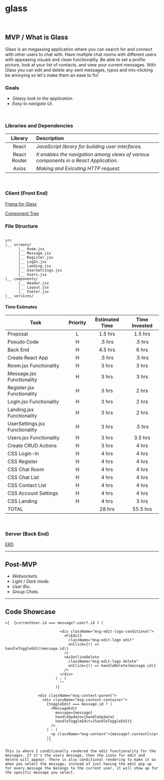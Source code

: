 # glass

<br>

## MVP / What is Glass

Glass is an megassing application where you can search for and connect with other users to chat with. Have multiple chat rooms with different users with appeasing visuals and clean functionality. Be able to set a profile picture, look at your list of contacts, and view your current messages. With Glass you can edit and delete any sent messages, typos and mis-clicking be annoying so let's make them an ease to fix!
<br>

### Goals

- _Glassy look to the application._
- _Easy to navigate UI._

<br>

### Libraries and Dependencies

|   Library    | Description                                                                           |
| :----------: | :------------------------------------------------------------------------------------ |
|    React     | _JavaScript library for building user interfaces._                                    |
| React Router | _It enables the navigation among views of various components in a React Application._ |
|    Axios     | _Making and Exicuting HTTP request._                                                  |

<br>

### Client (Front End)

[Figma for Glass](https://www.figma.com/file/5QyWcwG4sbbL4DShqquetc/Untitled?node-id=0%3A1)

[Component Tree](https://whimsical.com/glass-tree-WpDcwsFnGZh16xJhu1Sy5y)

### File Structure

```structure

src
|__ screens/
      |__ Room.jsx
      |__ Message.jsx
      |__ Register.jsx
      |__ LogIn.jsx
      |__ Landing.jsx
      |__ UserSettings.jsx
      |__ Users.jsx
|__ components/
      |__ Header.jsx
      |__ Layout.jsx
      |__ Footer.jsx
|__ services/

```

#### Time Estimates

| Task                           | Priority | Estimated Time | Time Invested |
| ------------------------------ | :------: | :------------: | :-----------: |
| Proposal                       |    L     |    1.5 hrs     |    1.5 hrs    |
| Pseudo Code                    |    H     |     .5 hrs     |    .5 hrs     |
| Back End                       |    H     |    4.5 hrs     |     6 hrs     |
| Create React App               |    H     |     .5 hrs     |    .5 hrs     |
| Room.jsx Functionality         |    H     |     3 hrs      |     3 hrs     |
| Message.jsx Functionality      |    H     |     3 hrs      |     3 hrs     |
| Register.jsx Functionality     |    H     |     3 hrs      |     2 hrs     |
| LogIn.jsx Functionality        |    H     |     3 hrs      |     2 hrs     |
| Landing.jsx Functionality      |    H     |     3 hrs      |     2 hrs     |
| UserSettings.jsx Functionality |    H     |     3 hrs      |    .5 hrs     |
| Users.jsx Functionality        |    H     |     3 hrs      |    3.5 hrs    |
| Create CRUD Actions            |    H     |     3 hrs      |     4 hrs     |
| CSS Login-In                   |    H     |     4 hrs      |     4 hrs     |
| CSS Register                   |    H     |     4 hrs      |     4 hrs     |
| CSS Chat Room                  |    H     |     4 hrs      |     4 hrs     |
| CSS Chat List                  |    H     |     4 hrs      |     4 hrs     |
| CSS Contact List               |    H     |     4 hrs      |     4 hrs     |
| CSS Account Settings           |    H     |     4 hrs      |     4 hrs     |
| CSS Landing                    |    H     |     4 hrs      |     3 hrs     |
| TOTAL                          |          |     28 hrs     |   55.5 hrs    |

<br>

### Server (Back End)

[ERD](https://app.diagrams.net/)
<br>

---

## Post-MVP

- _Websockets._
- _Light / Dark mode._
- _User Bio._
- _Group Chats._

---

## Code Showcase

````
>{  {currentUser.id === message?.user?.id ? (

                         <div className="msg-edit-logo-conditional">
                           <FiEdit3
                             className="msg-edit-logo edit"
                             onClick={() => handleToggleEdit(message.id)}
                           />
                           <AiOutlineDelete
                             className="msg-edit-logo delete"
                             onClick={() => handleDelete(message.id)}
                           />
                         </div>
                       ) : (
                         ""
                       )}

               <div className="msg-context-parent">
                 <div className="msg-context-container">
                   {toggleEdit === message.id ? (
                     <MessageEdit
                       message={message}
                       handleUpdate={handleUpdate}
                       handleToggleEdit={handleToggleEdit}
                     />
                   ) : (
                     <p className="msg-context">{message?.context}</p>
                   )}
                   ```

This is where I conditionally rendered the edit functionality for the messages. If it's the users message, then the icons for edit and delete will appear. There is also conditional rendering to make it so when you select the message; instead of just having the edit pop up for every message the belongs to the current user, it will show up for the specific message you select.
````
